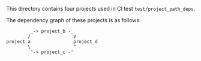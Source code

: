 This directory contains four projects used in CI test `test/project_path_deps`.

The dependency graph of these projects is as follows:

```
         _-> project_b -_
        /                v
project_a                project_d
        \                ^
         '-> project_c -'
```

